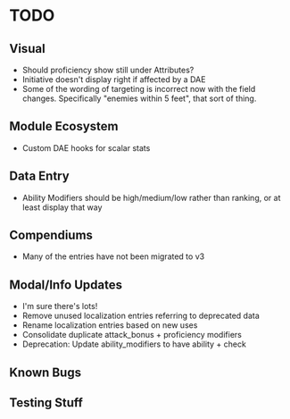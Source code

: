 # TODO

## Visual

* Should proficiency show still under Attributes?
* Initiative doesn't display right if affected by a DAE
* Some of the wording of targeting is incorrect now with the field changes. Specifically "enemies within 5 feet", that sort of thing.

## Module Ecosystem

* Custom DAE hooks for scalar stats

## Data Entry

* Ability Modifiers should be high/medium/low rather than ranking, or at least display that way

## Compendiums

* Many of the entries have not been migrated to v3 

## Modal/Info Updates

* I'm sure there's lots!
* Remove unused localization entries referring to deprecated data
* Rename localization entries based on new uses
* Consolidate duplicate attack_bonus + proficiency modifiers
* Deprecation: Update ability_modifiers to have ability + check

## Known Bugs



## Testing Stuff


